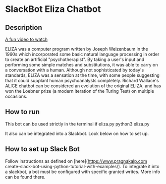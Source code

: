 # SlackBot Eliza Chatbot 

## Description

[A fun video to watch](https://www.youtube.com/embed/WnzlbyTZsQY)

ELIZA was a computer program written by Joseph Weizenbaum in the 1960s which incorporated some basic natural language processing in order to create an artificial "psychotherapist".  By taking a user's input and performing some simple matches and substitutions, it was able to carry on a conversation with a human.  Although not sophisticated by today's standards, ELIZA was a sensation at the time, with some people suggesting that it could supplant human psychoanalysts completely.    Richard Wallace's ALICE chatbot can be considered an evolution of the original ELIZA, and has won the Loebner prize (a modern iteration of the Turing Test) on multiple occasions.

## How to run
This bot can be used strictly in the terminal if eliza.py
    python3 eliza.py

It also can be integrated into a Slackbot. Look below on how to set up.

## How to set up Slack Bot

Follow instructions as defined on [here](https://www.pragnakalp.com create-slack-bot-using-python-tutorial-with-examples/). To integrate it into a slackbot,
a bot must be configured with specific granted writes. More info can be found there.

